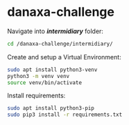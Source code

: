 # danaxa-challenge

Navigate into ___intermidiary___ folder:
```bash
cd /danaxa-challenge/intermidiary/
```

Create and setup a Virtual Environment:
```bash
sudo apt install python3-venv
python3 -m venv venv
source venv/bin/activate
```

Install requirements:
```bash
sudo apt install python3-pip
sudo pip3 install -r requirements.txt
```
